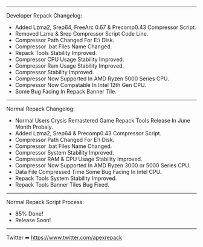 *************************************************************************************************
Developer Repack Changelog:
- Added Lzma2, Srep64, FreeArc 0.67 & Precomp0.43 Compressor Script.
- Removed Lzma & Srep Compressor Script Code Line.
- Compressor Path Changed For E:\ Disk.
- Compressor .bat Files Name Changed.
- Repack Tools Stability Improved.
- Compressor CPU Usage Stability Improved.
- Compressor Ram Usage Stability Improved.
- Compressor Stability Improved.
- Compressor Now Supported In AMD Ryzen 5000 Series CPU.
- Compressor Now Compatable In Intel 12th Gen CPU.
- Some Bug Facing In Repack Banner Tile.
*************************************************************************************************
Normal Repack Changelog:
- Normal Users Crysis Remastered Game Repack Tools Release In June Month Probaly.
- Added Lzma2, Srep64 & Precomp0.43 Compressor Script.
- Compressor Path Changed For E:\ Disk.
- Compressor .bat Files Name Changed.
- Compressor System Stability Improved.
- Compressor RAM & CPU Usage Stability Improved.
- Compressor Now Supported In AMD Ryzen 3000 or 5000 Series CPU.
- Data File Compressed Time Some Bug Facing In Intel CPU.
- Repack Tools System Stability Improved.
- Repack Tools Banner Tiles Bug Fixed.
***************************************************************************************************
Normal Repack Script Process:
- 85% Done!
- Release Soon!
***************************************************************************************************

Twitter ➡ https://www.twitter.com/apexrepack
